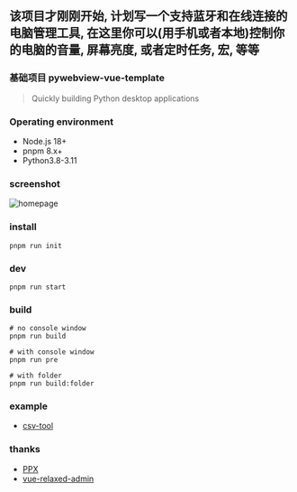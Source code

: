 ## 该项目才刚刚开始, 计划写一个支持蓝牙和在线连接的电脑管理工具, 在这里你可以(用手机或者本地)控制你的电脑的音量, 屏幕亮度, 或者定时任务, 宏, 等等

### 基础项目 pywebview-vue-template

> Quickly building Python desktop applications

### Operating environment
- Node.js 18+
- pnpm 8.x+
- Python3.8-3.11

### screenshot
![homepage](/demo/homepage.png)

### install
```shell
pnpm run init
```

### dev
```shell
pnpm run start
```

### build
```shell
# no console window
pnpm run build

# with console window
pnpm run pre

# with folder
pnpm run build:folder
```

### example

* [csv-tool](https://github.com/tansen87/csv-tool)

### thanks

* [PPX](https://github.com/pangao1990/PPX)
* [vue-relaxed-admin](https://github.com/shoppingzh/vue-relaxed-admin)
